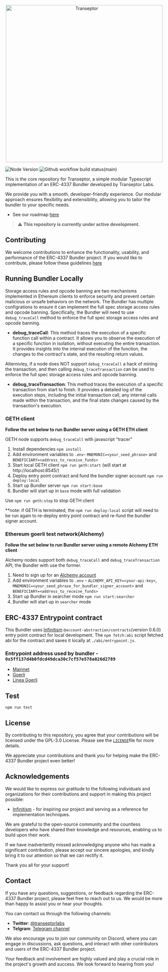 <p align="center"><a href="https://transeptorlabs.io/docs/category/bundler"><img width="500" title="Transeptor" src='https://transeptorlabs.io/img/brand/transeptor.png' /></a></p>

![Node Version](https://img.shields.io/badge/node-18.x-green)
![Github workflow build status(main)](https://img.shields.io/github/actions/workflow/status/transeptorlabs/transeptor-bundler/build.yml?branch=main)

This is the core repository for Transeptor, a simple modular Typescript implementation of an ERC-4337 Bundler developed by Transeptor Labs.

We provide you with a smooth, developer-friendly experience. Our modular approach ensures flexibility and extensibility, allowing you to tailor the bundler to your specific needs.

- See our roadmap [here](https://hackmd.io/@V00D00-child/SyXKL6Kmn#Project-StatusRoadmap-)

> :warning: **This repository is currently under active development.**

## Contributing
We welcome contributions to enhance the functionality, usability, and performance of the ERC-4337 Bundler project. If you would like to contribute, please follow these guidelines [here](https://github.com/transeptorlabs/transeptor-bundler/blob/main/CONTRIBUTING.md)

## Running Bundler Locally
Storage access rules and opcode banning are two mechanisms implemented in Ethereum clients to enforce security and prevent certain malicious or unsafe behaviors on the network. The Bundler has multiple configrations to ensure it can implement the full spec storage access rules and opcode banning. Specifically, the Bundler will need to use `debug_traceCall` method to enforce the full spec storage access rules and opcode banning.

- **debug_traceCall**: This method traces the execution of a specific function call within a contract. It allows you to observe the execution of a specific function in isolation, without executing the entire transaction. It provides insights into the internal execution of the function, the changes to the contract's state, and the resulting return values.

Alternivley, if a node does NOT support `debug_traceCall` a hack of mining the transaction, and then calling `debug_traceTransaction` can be used to enforce the full spec storage access rules and opcode banning.

- **debug_traceTransaction**: This method traces the execution of a specific transaction from start to finish. It provides a detailed log of the execution steps, including the initial transaction call, any internal calls made within the transaction, and the final state changes caused by the transaction's execution.

### GETH client
**Follow the set below to run Bundler server using a GETH ETH client**

GETH node supports `debug_traceCall` with javascript "tracer"

1. Install dependencies `npm install`
2. Add environment variables to `.env`-  `MNEMONIC=<your_seed_phrase>` and `BENEFICIARY=<address_to_receive_funds>`
3. Start local GETH client `npm run geth:start` (will start at http://localhost:8545/)
4. Deploy entry point contract and fund the bundler signer account `npm run deploy:local`
5. Start up Bundler server `npm run start:base`
6. Bundler will start up in `base` mode with full validation

Use `npm run geth:stop` to stop GETH client

**note: if GETH is terminated, the `npm run deploy:local` script will need to be run again to re-deploy entry point contract and re-fund the bundler signer account.

### Ethereum goerli test network(Alchemy) 
**Follow the set below to run Bundler server using a remote Alchemy ETH client**

Alchemy nodes support both `debug_traceCall` and `debug_traceTransaction` API, the Bundler with use the former.
1. Need to sign up for an [Alchemy account](https://auth.alchemy.com/signup)
2. Add environment variables to `.env` - `ALCHEMY_API_KEY=<your-api-key>`, `MNEMONIC=<your_seed_phrase_for_bundler_signer_account>` and `BENEFICIARY=<address_to_receive_funds>`
3. Start up Bundler in searcher mode `npm run start:searcher`
4. Bundler will start up in `searcher` mode

## ERC-4337 Entrypoint contract
This Bundler uses [Infinitism](https://github.com/eth-infinitism/account-abstraction) `@account-abstraction/contracts`(version 0.6.0) entry point contract for local development. The `npm fetch:abi` script fetched abi for the contract and saves it locally at `./abi/entrypoint.js`.

### Entrypoint address used by bundler - `0x5ff137d4b0fdcd49dca30c7cf57e578a026d2789`
- [Mainnet](https://etherscan.io/address/0x5ff137d4b0fdcd49dca30c7cf57e578a026d2789#code)
- [Goerli](https://goerli.etherscan.io/address/0x5ff137d4b0fdcd49dca30c7cf57e578a026d2789#code)
- [Linea Goerli](https://explorer.goerli.linea.build/address/0x5FF137D4b0FDCD49DcA30c7CF57E578a026d2789)

## Test
`npm run test`

## License

By contributing to this repository, you agree that your contributions will be licensed under the GPL-3.0 License. Please see the [`LICENSE`](https://github.com/transeptorlabs/transeptor-bundler/blob/main/LICENSE)file for more details.

We appreciate your contributions and thank you for helping make the ERC-4337 Bundler project even better!

## Acknowledgements

We would like to express our gratitude to the following individuals and organizations for their contributions and support in making this project possible:

- [Infinitism](https://github.com/eth-infinitism/bundler) - for inspiring our project and serving as a reference for implementation techniques.

We are grateful to the open-source community and the countless developers who have shared their knowledge and resources, enabling us to build upon their work.

If we have inadvertently missed acknowledging anyone who has made a significant contribution, please accept our sincere apologies, and kindly bring it to our attention so that we can rectify it.

Thank you all for your support!

## Contact

If you have any questions, suggestions, or feedback regarding the ERC-4337 Bundler project, please feel free to reach out to us. We would be more than happy to assist you or hear your thoughts.

You can contact us through the following channels:

- **Twitter**: [@transeptorlabs](https://twitter.com/transeptorlabs)
- **Telgram**: [Telegram channel](https://t.me/+eUGda3KIND4zMjRh)

We also encourage you to join our community on Discord, where you can engage in discussions, ask questions, and interact with other contributors and users of the ERC-4337 Bundler project.

Your feedback and involvement are highly valued and play a crucial role in the project's growth and success. We look forward to hearing from you!
